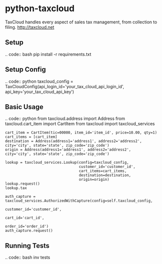 # python-taxcloud

TaxCloud handles every aspect of sales tax management, from collection to filing.  <http://taxcloud.net>

## Setup

.. code:: bash
    pip install -r requirements.txt


## Setup Config

.. code:: python
    taxcloud_config = TaxCloudConfig(api_login_id='your_tax_cloud_api_login_id', api_key='your_tax_cloud_api_key')

## Basic Usage

.. code:: python
    from taxcloud.address import Address
    from taxcloud.cart_item import CartItem
    from taxcloud import taxcloud_services

    cart_item = CartItem(tic=00000, item_id='item_id', price=10.00, qty=1)
    cart_items = [cart_item]
    destination = Address(address1='address1', address2='address2', city='city', state='state', zip_code='zip_code')
    origin = Address(address1='address1', address2='address2', city='city', state='state', zip_code='zip_code')

    lookup = taxcloud_services.Lookup(config=taxcloud_config,
                                      customer_id='customer_id',
                                      cart_items=cart_items,
                                      destination=destination,
                                      origin=origin)
    lookup.request()
    lookup.tax

    auth_capture = taxcloud_services.AuthorizedWithCapture(config=self.taxcloud_config,
                                                           customer_id='customer_id',
                                                           cart_id='cart_id',
                                                           order_id='order_id')
    auth_capture.request()


## Running Tests

.. code:: bash
    inv tests